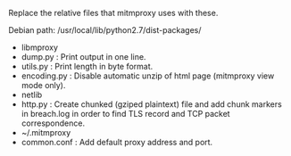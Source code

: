 Replace the relative files that mitmproxy uses with these.

Debian path: /usr/local/lib/python2.7/dist-packages/

* libmproxy
 * dump.py : Print output in one line.
 * utils.py : Print length in byte format.
 * encoding.py : Disable automatic unzip of html page (mitmproxy view mode only).
* netlib
 * http.py : Create chunked (gziped plaintext) file and add chunk markers in breach.log in order to find TLS record and TCP packet correspondence.
* ~/.mitmproxy
 * common.conf : Add default proxy address and port.
